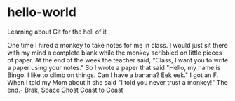 # hello-world
Learning about Git for the hell of it 


  One time I hired a monkey to take notes for me in class. I would just sit there with my mind a complete blank while the monkey scribbled on little pieces of paper. At the end of the week the teacher said, "Class, I want you to write a paper using your notes." So I wrote a paper that said "Hello, my name is Bingo. I like to climb on things. Can I have a banana? Eek eek." I got an F. When I told my Mom about it she said "I told you never trust a monkey!" The end.- Brak, Space Ghost Coast to Coast
